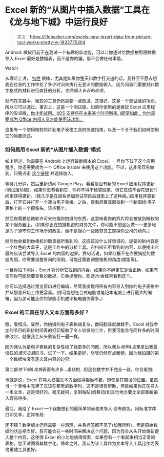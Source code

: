 # Excel 新的“从图片中插入数据”工具在《龙与地下城》中运行良好

> 原文：<https://lifehacker.com/excels-new-insert-data-from-picture-tool-works-pretty-w-1833775304>

Android: 微软目前正在测试一个有趣的新功能，可以让你通过给数据拍照将数据导入 Excel 最好是数据表，而不是你的猫。那不会做任何事情。

Watch

从理论上讲， [特性](https://support.office.com/en-gb/article/insert-data-from-picture-3c1bb58d-2c59-4bc0-b04a-a671a6868fd7) 很棒，尤其是如果你整天和数字打交道的话。我甚至不愿去想我在过去的工作中花了多少时间来执行无意识的数据输入，因为同事们需要对非数字格式的材料进行疯狂的分析。*在此插入长长的叹息。*

然而在实践中，微软的工具仍然需要一点改进。这很好。这是一个测试版的功能，所以它可以通过。事实上，这是一个测试版，如果你使用的是微软 Excel 应用程序的安卓版[，你才能试用。(iOS 支持将在未来某个时间到来。)即便如此，你也需要成为 Office 内部人员才能使用该功能。](https://play.google.com/store/apps/details?id=com.microsoft.office.excel&hl=en_US)

这里有一个使用微软照片到电子表格工具的快速指南，以及一个关于我们如何使用它的简要综述。

### 如何启用 Excel 新的“从图片插入数据”模式

如上所述，你需要在 Android 上运行最新版本的 Excel。一旦你下载了这个应用程序，你还需要成为一个 Office Insider 来使用这个功能。不过，这非常容易做到。只需点击 [这个链接](https://go.microsoft.com/fwlink/p/?LinkID=722565) 并选择加入。

等待几分钟，然后重新访问 Google Play，看看是否有新的 Excel 应用程序更新(测试版功能)。如果你没有看到它，你将不得不检查回来，但它应该不会花很长时间来获得更新。(我几乎是在报名参加测试项目后就患上了这种病。)应用程序更新后，打开它并打开一个空白电子表格。之后，查看屏幕底部找到一个新图标:电子表格上的一个摄像头。轻点那个。

然后你需要给微软许可来扫描你拍摄的东西，这意味着你的照片将会被放到微软的某个服务器上。(如果你正在拍摄机密的财务文件，你可能不想这么做——更多地是为了遵守你工作场所的政策，而不是担心一些微软员工窥探你公司的动向。)

然后你会看到你相机的取景器所看到的，这应该没什么好惊讶的。提要的新内容是一个红色的大盒子，这是工作中的分析工具。它扫描它所看到的内容，以便找出它最终应该尝试导入 Excel 的内容的边界。换句话说，如果红框不在你要捕捉的数据周围，你需要调整房间的照明，可能还需要调整相机的角度(或距离)。

一旦你拍下照片，Excel 将分析它找到的内容，如果你不确定它是否正确，如果有任何你可能想要查看的数据，它会提醒你。剧透:你会经常看到这个。

你可以选择通过预览窗口进行编辑，尽管我发现将所有内容导入到你的电子表格中并从那里开始工作更容易。(你可能想在台式电脑或笔记本电脑上进行最大的编辑，因为那可能比你的智能手机或平板电脑快得多。)

### Excel 的工具在导入文本方面有多好？

嗯，看情况。显然，你拍摄的电子表格越复杂，数码翻译就越棘手。Excel 对我参加的节目的彩排时间表的打印版做了令人钦佩的工作，但我可能会花同样多的时间修改它，就像我会从头重新打一遍一样。

因为我认为是电子表格的复杂性给了我更多的问题，所以我从*地牢&龙*里拿出我最信任的*湮灭之墓*的书，试了一下。结果更好，尽管仍然有点粗糙，因为我拍摄的第一个数据块没有定义其内容的边界:

第二部*地下城&龙族*表得有点多...桌状的...但这些数字并不完全一致，你会看到:

也就是说，Excel 在导入扫描文本方面做得相当不错，即使是在错误的位置。虽然当一个表格中充满了应该在那里的数字时，这不是很有帮助，但是如果你正在导入一串文本，这是很好的。毫无疑问，复制粘贴(或移动)到其他地方要比全部重新输入容易得多。

最后，我给了 Excel 一个我能想到的最简单的表格来导入:没有颜色，用标准字体打印文本，正常布局:

还不错？数字版本仍然需要一些清理，并且标签都不见了(如我所料)，但是原始数据的状态相当好。我可能会花一些时间来解决这个问题，因为我会从头开始重新键入整个内容，这使得 Excel 的小功能值得探索，如果您有一个看起来相当正常的表格，您正试图将其数字化。除此之外，我认为该工具作为文本导入工具比作为表格重建工具更好。